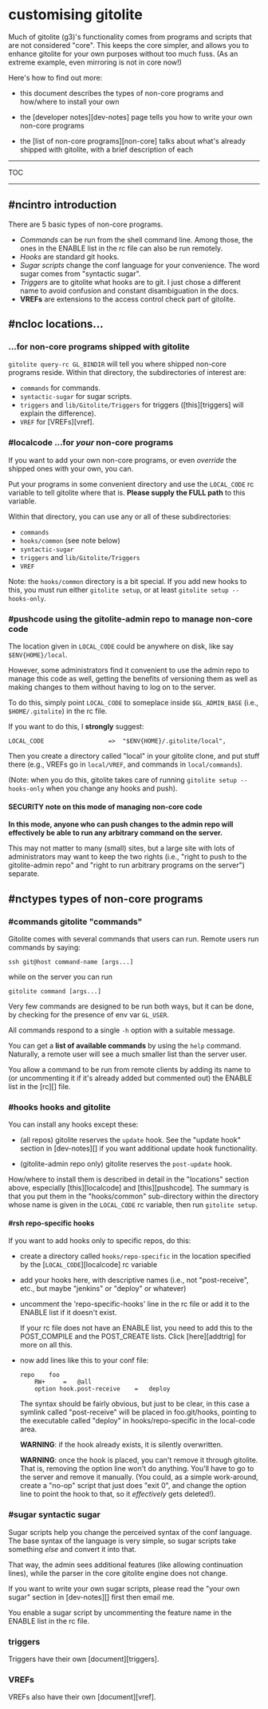 # customising gitolite

Much of gitolite (g3)'s functionality comes from programs and scripts that are
not considered "core".  This keeps the core simpler, and allows you to enhance
gitolite for your own purposes without too much fuss.  (As an extreme example,
even mirroring is not in core now!)

Here's how to find out more:

  * this document describes the types of non-core programs and how/where to
    install your own

  * the [developer notes][dev-notes] page tells you how to write your own
    non-core programs

  * the [list of non-core programs][non-core] talks about what's already
    shipped with gitolite, with a brief description of each

----

TOC

----

## #ncintro introduction

There are 5 basic types of non-core programs.

  * *Commands* can be run from the shell command line.  Among those, the ones
    in the ENABLE list in the rc file can also be run remotely.
  * *Hooks* are standard git hooks.
  * *Sugar scripts* change the conf language for your convenience.  The word
    sugar comes from "syntactic sugar".
  * *Triggers* are to gitolite what hooks are to git.  I just chose a
    different name to avoid confusion and constant disambiguation in the docs.
  * **VREFs** are extensions to the access control check part of gitolite.

## #ncloc locations...

### ...for non-core programs shipped with gitolite

`gitolite query-rc GL_BINDIR` will tell you where shipped non-core programs
reside.  Within that directory, the subdirectories of interest are:

  * `commands` for commands.
  * `syntactic-sugar` for sugar scripts.
  * `triggers` and `lib/Gitolite/Triggers` for triggers ([this][triggers] will
    explain the difference).
  * `VREF` for [VREFs][vref].

### #localcode ...for *your* non-core programs

If you want to add your own non-core programs, or even *override* the shipped
ones with your own, you can.

Put your programs in some convenient directory and use the `LOCAL_CODE` rc
variable to tell gitolite where that is.  **Please supply the FULL path** to
this variable.

Within that directory, you can use any or all of these subdirectories:

  * `commands`
  * `hooks/common` (see note below)
  * `syntactic-sugar`
  * `triggers` and `lib/Gitolite/Triggers`
  * `VREF`

Note: the `hooks/common` directory is a bit special.  If you add new hooks to
this, you must run either `gitolite setup`, or at least `gitolite setup
--hooks-only`.

### #pushcode using the gitolite-admin repo to manage non-core code

The location given in `LOCAL_CODE` could be anywhere on disk, like say
`$ENV{HOME}/local`.

However, some administrators find it convenient to use the admin repo to
manage this code as well, getting the benefits of versioning them as well as
making changes to them without having to log on to the server.

To do this, simply point `LOCAL_CODE` to someplace inside `$GL_ADMIN_BASE`
(i.e., `$HOME/.gitolite`) in the rc file.

If you want to do this, I **strongly** suggest:

    LOCAL_CODE                  =>  "$ENV{HOME}/.gitolite/local",

Then you create a directory called "local" in your gitolite clone, and put
stuff there (e.g., VREFs go in `local/VREF`, and commands in
`local/commands`).

(Note: when you do this, gitolite takes care of running `gitolite setup
--hooks-only` when you change any hooks and push).

#### **SECURITY** note on this mode of managing non-core code

**In this mode, anyone who can push changes to the admin repo will effectively
be able to run any arbitrary command on the server.**

This may not matter to many (small) sites, but a large site with lots of
administrators may want to keep the two rights (i.e., "right to push to the
gitolite-admin repo" and "right to run arbitrary programs on the server")
separate.

## #nctypes types of non-core programs

### #commands gitolite "commands"

Gitolite comes with several commands that users can run.  Remote users run
commands by saying:

    ssh git@host command-name [args...]

while on the server you can run

    gitolite command [args...]

Very few commands are designed to be run both ways, but it can be done, by
checking for the presence of env var `GL_USER`.

All commands respond to a single `-h` option with a suitable message.

You can get a **list of available commands** by using the `help` command.
Naturally, a remote user will see a much smaller list than the server user.

You allow a command to be run from remote clients by adding its name to (or
uncommenting it if it's already added but commented out) the ENABLE list in
the [rc][] file.

### #hooks hooks and gitolite

You can install any hooks except these:

  * (all repos) gitolite reserves the `update` hook.  See the "update hook"
    section in [dev-notes][] if you want additional update hook functionality.

  * (gitolite-admin repo only) gitolite reserves the `post-update` hook.

How/where to install them is described in detail in the "locations" section
above, especially [this][localcode] and [this][pushcode].  The summary is that
you put them in the "hooks/common" sub-directory within the directory whose
name is given in the `LOCAL_CODE` rc variable, then run `gitolite setup`.

#### #rsh repo-specific hooks

If you want to add hooks only to specific repos, do this:

  * create a directory called `hooks/repo-specific` in the location specified
    by the [`LOCAL_CODE`][localcode] rc variable

  * add your hooks here, with descriptive names (i.e., not "post-receive",
    etc., but maybe "jenkins" or "deploy" or whatever)

  * uncomment the 'repo-specific-hooks' line in the rc file or add it to the
    ENABLE list if it doesn't exist.

    If your rc file does not have an ENABLE list, you need to add this to the
    POST_COMPILE and the POST_CREATE lists.  Click [here][addtrig] for more on
    all this.

  * now add lines like this to your conf file:

        repo    foo
            RW+     =   @all
            option hook.post-receive    =   deploy

    The syntax should be fairly obvious, but just to be clear, in this case a
    symlink called "post-receive" will be placed in foo.git/hooks, pointing to
    the executable called "deploy" in hooks/repo-specific in the local-code
    area.

    **WARNING**: if the hook already exists, it is silently overwritten.

    **WARNING**: once the hook is placed, you can't remove it through
    gitolite.  That is, removing the option line won't do anything.  You'll
    have to go to the server and remove it manually.  (You could, as a simple
    work-around, create a "no-op" script that just does "exit 0", and change
    the option line to point the hook to that, so it *effectively* gets
    deleted!).

### #sugar syntactic sugar

Sugar scripts help you change the perceived syntax of the conf language.  The
base syntax of the language is very simple, so sugar scripts take something
*else* and convert it into that.

That way, the admin sees additional features (like allowing continuation
lines), while the parser in the core gitolite engine does not change.

If you want to write your own sugar scripts, please read the "your own sugar"
section in [dev-notes][] first then email me.

You enable a sugar script by uncommenting the feature name in the ENABLE list
in the rc file.

### triggers

Triggers have their own [document][triggers].

### VREFs

VREFs also have their own [document][vref].
